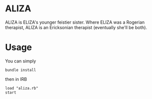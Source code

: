 ALIZA
=====

ALIZA is ELIZA's younger feistier sister. Where ELIZA was a Rogerian therapist, ALIZA is an Ericksonian therapist (eventually she'll be both).

Usage
=====

You can simply 

    bundle install

then in IRB

    load "aliza.rb"
    start
